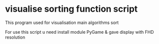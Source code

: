 # visualise sorting function script

This program used for visualisation main algorithms sort

For use this script u need install module PyGame & gave display with FHD resolution